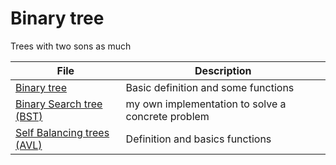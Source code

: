 # Binary tree

Trees with two sons as much 

File | Description  
--- | ---  
[Binary tree](./binaryTree.hs) | Basic definition and some functions  
[Binary Search tree (BST)](./BST.hs) |  my own implementation to solve a concrete problem  
[Self Balancing trees (AVL)](./AVS.hs) | Definition and basics functions  


